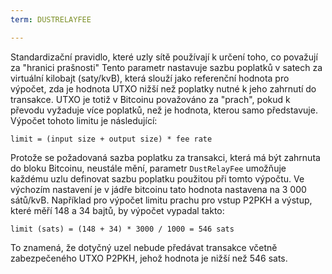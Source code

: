 ```yaml
---
term: DUSTRELAYFEE

---
```

Standardizační pravidlo, které uzly sítě používají k určení toho, co považují za "hranici prašnosti" Tento parametr nastavuje sazbu poplatků v satech za virtuální kilobajt (saty/kvB), která slouží jako referenční hodnota pro výpočet, zda je hodnota UTXO nižší než poplatky nutné k jeho zahrnutí do transakce. UTXO je totiž v Bitcoinu považováno za "prach", pokud k převodu vyžaduje více poplatků, než je hodnota, kterou samo představuje. Výpočet tohoto limitu je následující:

```text
limit = (input size + output size) * fee rate
```

Protože se požadovaná sazba poplatku za transakci, která má být zahrnuta do bloku Bitcoinu, neustále mění, parametr `DustRelayFee` umožňuje každému uzlu definovat sazbu poplatku použitou při tomto výpočtu. Ve výchozím nastavení je v jádře bitcoinu tato hodnota nastavena na 3 000 sátů/kvB. Například pro výpočet limitu prachu pro vstup P2PKH a výstup, které měří 148 a 34 bajtů, by výpočet vypadal takto:

```text
limit (sats) = (148 + 34) * 3000 / 1000 = 546 sats
```

To znamená, že dotyčný uzel nebude předávat transakce včetně zabezpečeného UTXO P2PKH, jehož hodnota je nižší než 546 sats.